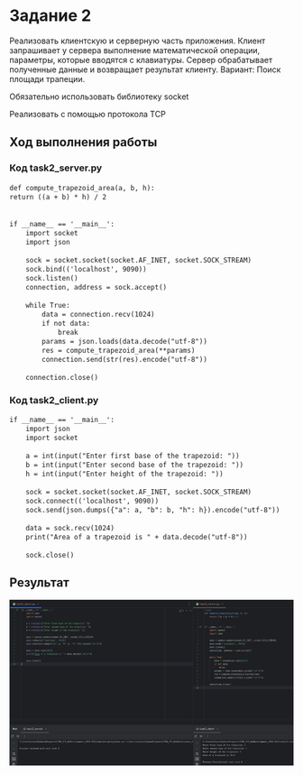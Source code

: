 # Задание 2

Реализовать клиентскую и серверную часть приложения. Клиент запрашивает у сервера выполнение математической операции, параметры, которые вводятся с клавиатуры. Сервер обрабатывает полученные данные и возвращает результат клиенту. Вариант: Поиск площади трапеции.

Обязательно использовать библиотеку socket

Реализовать с помощью протокола TCP

## Ход выполнения работы

### Код task2_server.py

    def compute_trapezoid_area(a, b, h):
    return ((a + b) * h) / 2


    if __name__ == '__main__':
        import socket
        import json
    
        sock = socket.socket(socket.AF_INET, socket.SOCK_STREAM)
        sock.bind(('localhost', 9090))
        sock.listen()
        connection, address = sock.accept()
    
        while True:
            data = connection.recv(1024)
            if not data:
                break
            params = json.loads(data.decode("utf-8"))
            res = compute_trapezoid_area(**params)
            connection.send(str(res).encode("utf-8"))
    
        connection.close()


### Код task2_client.py

    if __name__ == '__main__':
        import json
        import socket
    
        a = int(input("Enter first base of the trapezoid: "))
        b = int(input("Enter second base of the trapezoid: "))
        h = int(input("Enter height of the trapezoid: "))
    
        sock = socket.socket(socket.AF_INET, socket.SOCK_STREAM)
        sock.connect(('localhost', 9090))
        sock.send(json.dumps({"a": a, "b": b, "h": h}).encode("utf-8"))
    
        data = sock.recv(1024)
        print("Аrea of a trapezoid is " + data.decode("utf-8"))
    
        sock.close()


## Результат

![Image](src/task2.png)